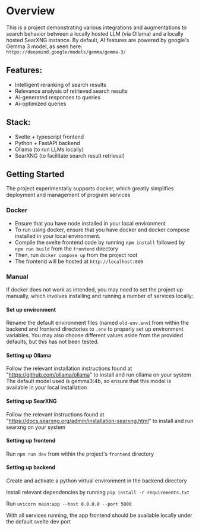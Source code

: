 # Overview

This is a project demonstrating various integrations and augmentations to search behavior between a locally hosted LLM (via Ollama) and a locally hosted SearXNG instance. By default, AI features are powered by google's Gemma 3 model, as seen here: `https://deepmind.google/models/gemma/gemma-3/`

## Features:

- Intelligent reranking of search results
- Relevance analysis of retrieved search results
- Ai-generated responses to queries
- Ai-optimized queries

## Stack:

- Svelte + typescript frontend
- Python + FastAPI backend
- Ollama (to run LLMs locally)
- SearXNG (to facilitate search result retrieval)

## Getting Started
The project experimentally supports docker, which greatly simplifies deployment and management of program services

### Docker
- Ensure that you have node installed in your local environment
- To run using docker, ensure that you have docker and docker compose installed in your local environment.
- Compile the svelte frontend code by running `npm install` followed by `npm run build` from the `frontend` directory
- Then, run `docker compose up` from the project root
- The frontend will be hosted at `http://localhost:800`

### Manual
If docker does not work as intended, you may need to set the project up manually, which involves installing and running a number of services locally:

#### Set up environment

Rename the default environment files (named `old-env.env`) from within the
backend and frontend directories to `.env` to properly set up environment variables. You may also choose different values
aside from the provided defaults, but this has not been tested.

#### Setting up Ollama

Follow the relevant installation instructions found at "https://github.com/ollama/ollama" to install and run ollama on your system
The default model used is gemma3:4b, so ensure that this model is available in your local installation

#### Setting up SearXNG

Follow the relevant instructions found at "https://docs.searxng.org/admin/installation-searxng.html" to install and run searxng on your system

#### Setting up frontend

Run `npm run dev` from within the project's `frontend` directory

#### Setting up backend

Create and activate a python virtual environment in the backend directory

Install relevant dependencies by running `pip install -r requirements.txt`

Run `uvicorn main:app --host 0.0.0.0 --port 5000`

With all services running, the app frontend should be available locally under the default svelte dev port
